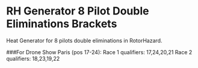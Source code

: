 # RH Generator 8 Pilot Double Eliminations Brackets
Heat Generator for 8 pilots double eliminations in RotorHazard.

###For Drone Show Paris (pos 17-24):
Race 1 qualifiers: 17,24,20,21
Race 2 qualifiers: 18,23,19,22
